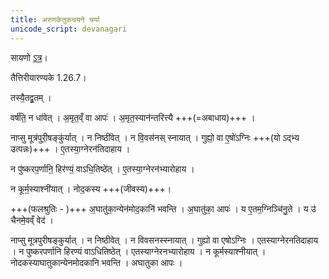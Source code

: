 ```yaml
---
title: अरुणकेतुकचयने चर्या
unicode_script: devanagari
---
```


सायणो [ऽत्र](https://archive.org/stream/Anandashram_Samskrita_Granthavali_Anandashram_Sanskrit_Series/ASS_036_Taittiriya_Aranyakam_With_Sayana_Bhashya_Part_1_-_Babasastri_Phadke_1898#page/n97/mode/1up)।

तैत्तिरीयारण्यके 1.26.7।

तस्यै॒तद्व्र॒तम् ।  

वर्ष॑ति॒ न धा॑वेत् । अ॒मृत॒व्ँ वा आपः॑ । अ॒मृत॒स्यान॑न्तरित्त्यै +++(=अबाधाय)+++ । 

नाप्सु मूत्र॑पुरी॒षङ्कु॑र्यात् । न निष्ठी॑वेत् । न वि॒वस॑नस् स्नायात् । गुह्यो॒ वा ए॒षो॑ऽग्निः +++(यो ऽद्भ्य उत्पन्नः)+++ । ए॒तस्या॒ग्नेरन॑तिदाहाय । 

न पु॑ष्करप॒र्णानि॒ हिर॑ण्यं॒ वाऽधि॒तिष्ठे॑त् । ए॒तस्या॒ग्नेरन॑भ्यारोहाय ।

न कूर्म॒स्याश्नी॑यात् । नोद॒कस्य +++(जीवस्य)+++। 

+++(फलश्रुतिः - )+++ अ॒घातु॑का॒न्येन॑मोद॒कानि॑ भवन्ति । अ॒घातु॑का॒ आपः॑ ।  य ए॒तम॒ग्निञ्चि॑नु॒ते । य उ॑ चैनमे॒वव्ँ वेद॑ ।

नाप्सु मूत्रपुरीषङ्कुर्यात् । न निष्ठीवेत् । न विवसनस्स्नायात् । गुह्यो वा एषोऽग्निः । एतस्याग्नेरनतिदाहाय । न पुष्करपर्णानि हिरण्यं वाऽधितिष्ठेत् । एतस्याग्नेरनभ्यारोहाय । न कूर्मस्याश्नीयात् । नोदकस्याघातुकान्येनमोदकानि भवन्ति । अघातुका आपः । 

